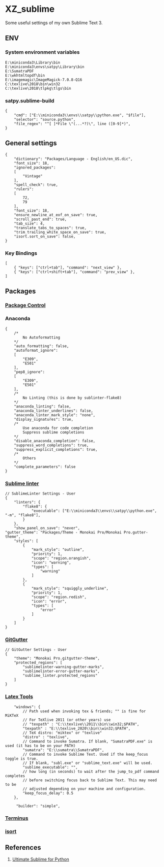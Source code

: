 # XZ_sublime

Some useful settings of my own Sublime Text 3.

## ENV

### System environment variables

```
E:\miniconda3\Library\bin
E:\miniconda3\envs\satpy\Library\bin
E:\SumatraPDF
E:\wkhtmltopdf\bin
E:\imagemagic\ImageMagick-7.0.8-Q16
C:\texlive\2018\bin\win32
C:\texlive\2018\tlpkg\tlgs\bin

```

### satpy.sublime-build

```
{
    "cmd": ["E:\\miniconda3\\envs\\satpy\\python.exe", "$file"],
    "selector": "source.python",
    "file_regex": "^[ ]*File \"(...*?)\", line ([0-9]*)",
}
```

## General settings

```
{
    "dictionary": "Packages/Language - English/en_US.dic",
    "font_size": 18,
    "ignored_packages":
    [
        "Vintage"
    ],
    "spell_check": true,
    "rulers":
    [
        72,
        79
    ],
    "font_size": 18,
    "ensure_newline_at_eof_on_save": true,
    "scroll_past_end": true,
    "tab_size": 4,
    "translate_tabs_to_spaces": true,
    "trim_trailing_white_space_on_save": true,
    "isort.sort_on_save": false,
}
```

### Key Bindings

```
[
	{ "keys": ["ctrl+tab"], "command": "next_view" },
	{ "keys": ["ctrl+shift+tab"], "command": "prev_view" },
]
```

## Packages

### [Package Control](https://packagecontrol.io/installation#Manual)

### Anaconda

```
{
    /*
        No Autoformatting
    */
    "auto_formatting": false,
    "autoformat_ignore":
    [
        "E309",
        "E501"
    ],
    "pep8_ignore":
    [
        "E309",
        "E501"
    ],
    /*
        No Linting (this is done by sublinter-flake8)
    */
    "anaconda_linting": false,
    "anaconda_linter_underlines": false,
    "anaconda_linter_mark_style": "none",
    "display_signatures": true,
    /*
        Use anaconda for code completion
        Suppress sublime completions
    */
    "disable_anaconda_completion": false,
    "suppress_word_completions": true,
    "suppress_explicit_completions": true,
    /*
        Others
    */
    "complete_parameters": false
}
```

### [Sublime linter](https://packagecontrol.io/packages/SublimeLinter)

```
// SublimeLinter Settings - User
{
    "linters": {
        "flake8": {
            "executable": ["E:\\miniconda3\\envs\\satpy\\python.exe", "-m", "flake8"],
        }
    },
    "show_panel_on_save": "never",
"gutter_theme": "Packages/Theme - Monokai Pro/Monokai Pro.gutter-theme",
    "styles": [
        {
            "mark_style": "outline",
            "priority": 1,
            "scope": "region.orangish",
            "icon": "warning",
            "types": [
                "warning"
            ]
        },
        {
            "mark_style": "squiggly_underline",
            "priority": 1,
            "scope": "region.redish",
            "icon": "error",
            "types": [
                "error"
            ]
        }
    ]
}
```

### [GitGutter](https://packagecontrol.io/packages/GitGutter)

```
// GitGutter Settings - User
{
    "theme": "Monokai Pro.gitgutter-theme",
    "protected_regions": [
        "sublimelinter-warning-gutter-marks",
        "sublimelinter-error-gutter-marks",
        "sublime_linter.protected_regions"
    ]
}
```

### [Latex Tools](https://github.com/SublimeText/LaTeXTools)

```
	"windows": {
		// Path used when invoking tex & friends; "" is fine for MiKTeX
		// For TeXlive 2011 (or other years) use
		// "texpath" : "C:\\texlive\\2011\\bin\\win32;$PATH",
		"texpath" : "E:\\texlive_2020\\bin\\win32;$PATH",
		// TeX distro: "miktex" or "texlive"
		"distro" : "texlive",
		// Command to invoke Sumatra. If blank, "SumatraPDF.exe" is used (it has to be on your PATH)
		"sumatra": "E:\\sumatra\\SumatraPDF",
		// Command to invoke Sublime Text. Used if the keep_focus toggle is true.
		// If blank, "subl.exe" or "sublime_text.exe" will be used.
		"sublime_executable": "",
		// how long (in seconds) to wait after the jump_to_pdf command completes
		// before switching focus back to Sublime Text. This may need to be
		// adjusted depending on your machine and configuration.
		"keep_focus_delay": 0.5
	},

     "builder": "simple",
```

### [Terminus](https://packagecontrol.io/packages/Terminus)

### [isort](https://packagecontrol.io/packages/isort)

## References

1. [Ultimate Sublime for Python](https://blog.usejournal.com/ultimate-sublime-for-python-5c531224421b)
